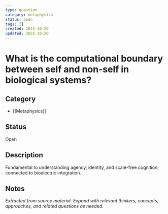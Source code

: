 ```yaml
---
type: question
category: metaphysics
status: open
tags: []
created: 2025-10-20
updated: 2025-10-20
---
```


# What is the computational boundary between self and non-self in biological systems?

## Category

- [[Metaphysics]]

## Status

Open

## Description

Fundamental to understanding agency, identity, and scale-free cognition; connected to bioelectric integration.

## Notes

*Extracted from source material. Expand with relevant thinkers, concepts, approaches, and related questions as needed.*
